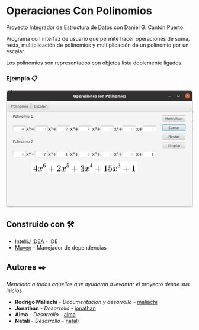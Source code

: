 # Operaciones Con Polinomios

Proyecto Integrador de Estructura de Datos con Daniel G. Cantón Puerto.

Programa con interfaz de usuario que permite hacer operaciones de suma, resta, multiplicación de polinomios y
multiplicación de un polinomio por un escalar.

Los polinomios son representados con objetos lista doblemente ligados.

### Ejemplo 📋

<img alt="Ejemplo de suma de dos polinomios" src="EjemploSuma.png" title="Suma de polinomios"/>

## Construido con 🛠️

* [IntelliJ IDEA](https://www.jetbrains.com/es-es/idea/) - IDE
* [Maven](https://maven.apache.org/) - Manejador de dependencias

## Autores ✒️

_Menciona a todos aquellos que ayudaron a levantar el proyecto desde sus inicios_

* **Rodrigo Maliachi** - *Documentación y desarrollo* - [maliachi](https://github.com/RodrigoMaliachi)
* **Jonathan** - *Desarrollo* - [jonathan](https://github.com/Jony190229)
* **Alma** - *Desarrollo* - [alma](https://github.com/AlmaOS)
* **Natalí** - *Desarrollo* - [natali](https://github.com/NataliOA)